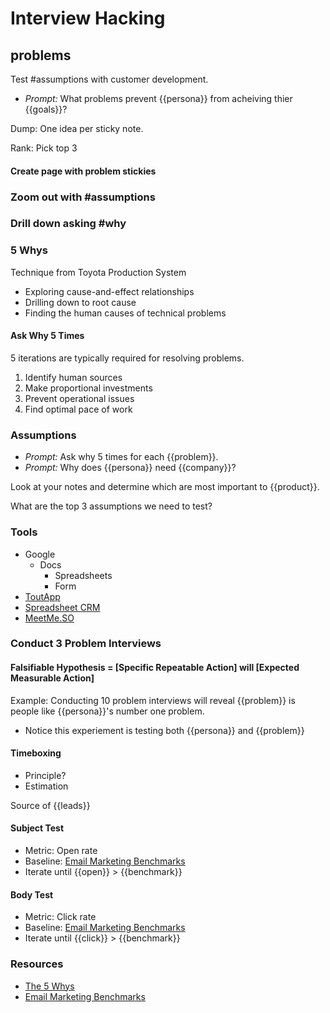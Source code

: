 # Interview Hacking

## problems

Test #assumptions with customer development.

* *Prompt:* What problems prevent {{persona}} from acheiving thier {{goals}}?

Dump: One idea per sticky note.

Rank: Pick top 3

#### Create page with problem stickies

### Zoom out with #assumptions
### Drill down asking #why

### 5 Whys
Technique from Toyota Production System

* Exploring cause-and-effect relationships
* Drilling down to root cause
* Finding the human causes of technical problems

#### Ask Why 5 Times

5 iterations are typically required for resolving problems.

1. Identify human sources
2. Make proportional investments
3. Prevent operational issues
4. Find optimal pace of work

### Assumptions
* *Prompt:* Ask why 5 times for each {{problem}}.
* *Prompt:* Why does {{persona}} need {{company}}?

Look at your notes and determine which are most important to {{product}}.

What are the top 3 assumptions we need to test?

### Tools

* Google
  * Docs
	* Spreadsheets
	* Form
* [ToutApp](http://www1.toutapp.com/) 
* [Spreadsheet CRM](http://spreadsheetcrm.com/)
* [MeetMe.SO](http://www.scheduleonce.com/meetme)

### Conduct 3 Problem Interviews

#### Falsifiable Hypothesis = [Specific Repeatable Action] will [Expected Measurable Action]
Example: Conducting 10 problem interviews will reveal {{problem}} is people like {{persona}}'s number one problem.
* Notice this experiement is testing both {{persona}} and {{problem}}

#### Timeboxing
* Principle?
* Estimation

Source of {{leads}}

#### Subject Test
* Metric: Open rate
* Baseline: [Email Marketing Benchmarks](http://mailchimp.com/resources/research/email-marketing-benchmarks/)
* Iterate until {{open}} > {{benchmark}}

#### Body Test
* Metric: Click rate
* Baseline: [Email Marketing Benchmarks](http://mailchimp.com/resources/research/email-marketing-benchmarks/)
* Iterate until {{click}} > {{benchmark}}

### Resources
* [The 5 Whys](http://blogs.hbr.org/video/2012/02/the-5-whys.html)
* [Email Marketing Benchmarks](http://mailchimp.com/resources/research/email-marketing-benchmarks/)

